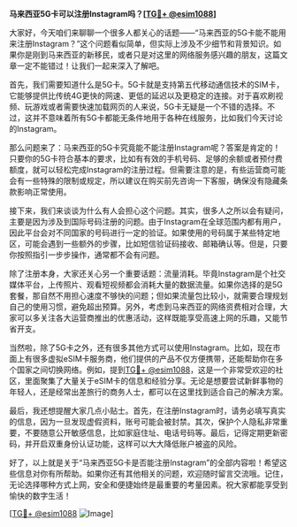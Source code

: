 **马来西亚5G卡可以注册Instagram吗？[[TG💪+ @esim1088](https://t.me/s/esim1088)]**

大家好，今天咱们来聊聊一个很多人都关心的话题——“马来西亚的5G卡能不能用来注册Instagram？”这个问题看似简单，但实际上涉及不少细节和背景知识。如果你是刚到马来西亚的新移民，或者只是对这里的网络服务感兴趣的朋友，这篇文章一定不能错过！让我们一起来深入了解吧。

首先，我们需要知道什么是5G卡。5G卡就是支持第五代移动通信技术的SIM卡，它能够提供比传统4G更快的网速、更低的延迟以及更稳定的连接。对于喜欢刷视频、玩游戏或者需要快速加载网页的人来说，5G卡无疑是一个不错的选择。不过，这并不意味着所有5G卡都能无条件地用于各种在线服务，比如我们今天讨论的Instagram。

那么问题来了：马来西亚的5G卡究竟能不能注册Instagram呢？答案是肯定的！只要你的5G卡符合基本的要求，比如有有效的手机号码、足够的余额或者预付费额度，就可以轻松完成Instagram的注册过程。但需要注意的是，有些运营商可能会有一些特殊的限制或规定，所以建议在购买前先咨询一下客服，确保没有隐藏条款影响正常使用。

接下来，我们来谈谈为什么有人会担心这个问题。其实，很多人之所以会有疑问，主要是因为涉及到国际号码注册的问题。由于Instagram在全球范围内都有用户，因此平台会对不同国家的号码进行一定的验证。如果使用的号码属于某些特定地区，可能会遇到一些额外的步骤，比如短信验证码接收、邮箱确认等。但是，只要你按照指引一步步操作，通常都不会有问题。

除了注册本身，大家还关心另一个重要话题：流量消耗。毕竟Instagram是个社交媒体平台，上传照片、观看短视频都会消耗大量的数据流量。如果你选择的是5G套餐，那自然不用担心速度不够快的问题；但如果流量包比较小，就需要合理规划自己的使用习惯，避免超出预算。另外，考虑到马来西亚的网络资费相对合理，大家可以多关注各大运营商推出的优惠活动，这样既能享受高速上网的乐趣，又能节省开支。

当然啦，除了5G卡之外，还有很多其他方式可以使用Instagram。比如，现在市面上有很多虚拟eSIM卡服务商，他们提供的产品不仅方便携带，还能帮助你在多个国家之间切换网络。例如，提到[TG💪+ @esim1088](https://t.me/s/esim1088)，这是一个非常受欢迎的社区，里面聚集了大量关于eSIM卡的信息和经验分享。无论是想要尝试新鲜事物的年轻人，还是经常出差旅行的商务人士，都可以在这里找到适合自己的解决方案。

最后，我还想提醒大家几点小贴士。首先，在注册Instagram时，请务必填写真实的信息，因为一旦发现虚假资料，账号可能会被封禁。其次，保护个人隐私非常重要，不要随意公开敏感信息，比如家庭住址、电话号码等。最后，记得定期更新密码，并开启双重身份认证功能，这样可以大大降低账户被盗的风险。

好了，以上就是关于“马来西亚5G卡是否能注册Instagram”的全部内容啦！希望这些信息对你有所帮助。如果你还有其他相关的问题，欢迎随时留言交流哦。记住，无论选择哪种方式上网，安全和便捷始终是最重要的考量因素。祝大家都能享受到愉快的数字生活！

[[TG💪+ @esim1088](https://t.me/s/esim1088) ![Image](https://i.postimg.cc/4NQfJmqS/Snipaste-2025-05-13-00-14-12.png)]